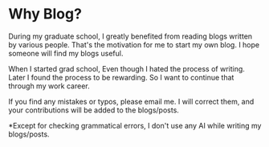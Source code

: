  # Why Blog?

During my graduate school, I greatly benefited from reading blogs written by
various people. That's the motivation for me to start my own blog. I hope
someone will find my blogs useful.  

When I started grad school, Even though I hated the process of writing. Later I
found the process to be rewarding. So I want to continue that through my work
career.

If you find any mistakes or typos, please email me.  I will correct them, and
your contributions will be added to the blogs/posts.

*Except for checking grammatical errors, I don't use any AI while writing
my blogs/posts.